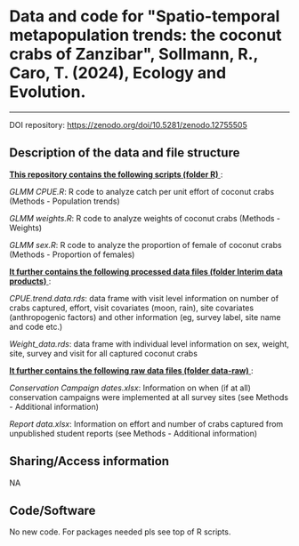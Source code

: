 # Data and code for "Spatio-temporal metapopulation trends: the coconut crabs of Zanzibar", Sollmann, R., Caro, T. (2024), Ecology and Evolution.
--- 

DOI repository: https://zenodo.org/doi/10.5281/zenodo.12755505  

## Description of the data and file structure

<ins> **This repository contains the following scripts (folder R)** </ins>:

*GLMM CPUE.R*: R code to analyze catch per unit effort of coconut crabs (Methods - Population trends)

*GLMM weights.R*: R code to analyze weights of coconut crabs (Methods - Weights)

*GLMM sex.R*: R code to analyze the proportion of female of coconut crabs (Methods - Proportion of females)

<ins> **It further contains the following processed data files (folder Interim data products)** </ins>:

*CPUE.trend.data.rds*: data frame with visit level information on number of crabs captured, effort, visit covariates (moon, rain), site covariates (anthropogenic factors) and other information (eg, survey label, site name and code etc.)

*Weight_data.rds*: data frame with individual level information on sex, weight, site, survey and visit for all captured coconut crabs

<ins> **It further contains the following raw data files (folder data-raw)** </ins>:

*Conservation Campaign dates.xlsx*: Information on when (if at all) conservation campaigns were implemented at all survey sites (see Methods - Additional information)

*Report data.xlsx*: Information on effort and number of crabs captured from unpublished student reports (see Methods - Additional information)


## Sharing/Access information

NA


## Code/Software

No new code. For packages needed pls see top of R scripts.
